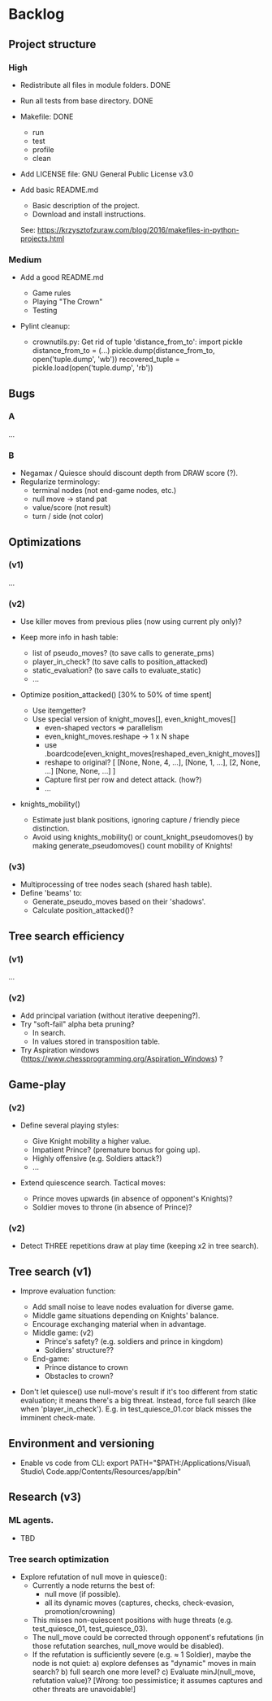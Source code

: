 # Backlog

## Project structure

### High

- Redistribute all files in module folders. DONE
- Run all tests from base directory. DONE
- Makefile: DONE
  - run
  - test
  - profile
  - clean
- Add LICENSE file: GNU General Public License v3.0
- Add basic README.md
  - Basic description of the project.
  - Download and install instructions.

  See: https://krzysztofzuraw.com/blog/2016/makefiles-in-python-projects.html


### Medium

- Add a good README.md
  - Game rules
  - Playing "The Crown"
  - Testing

- Pylint cleanup:
  - crownutils.py:
    Get rid of tuple 'distance_from_to':
      import pickle
      distance_from_to = (...)
      pickle.dump(distance_from_to, open('tuple.dump', 'wb'))
      recovered_tuple = pickle.load(open('tuple.dump', 'rb'))

## Bugs

### A
...

### B

- Negamax / Quiesce should discount depth from DRAW score (?).
- Regularize terminology:
  - terminal nodes (not end-game nodes, etc.)
  - null move -> stand pat
  - value/score (not result)
  - turn / side (not color)

## Optimizations

### (v1)
...

### (v2)

- Use killer moves from previous plies (now using current ply only)?

- Keep more info in hash table:
  - list of pseudo_moves? (to save calls to generate_pms)
  - player_in_check? (to save calls to position_attacked)
  - static_evaluation? (to save calls to evaluate_static)
  - ...
  
- Optimize position_attacked() [30% to 50% of time spent]
  - Use itemgetter?
  - Use special version of knight_moves[], even_knight_moves[]
    - even-shaped vectors => parallelism
    - even_knight_moves.reshape -> 1 x N shape
    - use .boardcode[even_knight_moves[reshaped_even_knight_moves]]
    - reshape to original?
      [
        [None, None, 4, ...],
        [None, 1, ...],
        [2, None, ...]
        [None, None, ...]
      ]
    - Capture first per row and detect attack. (how?)
    - ...
- knights_mobility()
  - Estimate just blank positions, ignoring capture / friendly piece distinction.
  - Avoid using knights_mobility() or count_knight_pseudomoves() by making generate_pseudomoves() count mobility of Knights!

### (v3)
- Multiprocessing of tree nodes seach (shared hash table).
- Define 'beams' to:
  - Generate_pseudo_moves based on their 'shadows'.
  - Calculate position_attacked()?


## Tree search efficiency

### (v1)

...

### (v2)

- Add principal variation (without iterative deepening?).
- Try "soft-fail" alpha beta pruning?
  - In search.
  - In values stored in transposition table.
- Try Aspiration windows (https://www.chessprogramming.org/Aspiration_Windows) ?


## Game-play

### (v2)
- Define several playing styles:
  - Give Knight mobility a higher value.
  - Impatient Prince? (premature bonus for going up).
  - Highly offensive (e.g. Soldiers attack?)
  - ...
  
- Extend quiescence search. Tactical moves:
  - Prince moves upwards (in absence of opponent's Knights)?
  - Soldier moves to throne (in absence of Prince)?

### (v2)
- Detect THREE repetitions draw at play time (keeping x2 in tree search).

## Tree search (v1)

- Improve evaluation function:
  - Add small noise to leave nodes evaluation for diverse game.
  - Middle game situations depending on Knights' balance.
  - Encourage exchanging material when in advantage.
  - Middle game: (v2)
    - Prince's safety? (e.g. soldiers and prince in kingdom)
    - Soldiers' structure??
  - End-game:
    - Prince distance to crown
    - Obstacles to crown?

- Don't let quiesce() use null-move's result if it's too different from static evaluation;
it means there's a big threat. Instead, force full search (like when 'player_in_check').
E.g. in test_quiesce_01.cor black misses the imminent check-mate.

## Environment and versioning

- Enable vs code from CLI:
export PATH="$PATH:/Applications/Visual\ Studio\ Code.app/Contents/Resources/app/bin"



## Research (v3)

### ML agents.

- TBD

### Tree search optimization

- Explore refutation of null move in quiesce():
  - Currently a node returns the best of:
    - null move (if possible).
    - all its dynamic moves (captures, checks, check-evasion, promotion/crowning)
  - This misses non-quiescent positions with huge threats (e.g. test_quiesce_01, test_quiesce_03).
  - The null_move could be corrected through opponent's refutations (in those refutation searches, null_move would be disabled).
  - If the refutation is sufficiently severe (e.g. ≈ 1 Soldier), maybe the node is not quiet:
    a) explore defenses as "dynamic" moves in main search?
    b) full search one more level?
    c) Evaluate minJ(null_move, refutation value)? [Wrong: too pessimistice; it assumes captures and other threats are unavoidable!]
